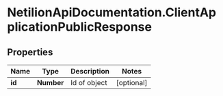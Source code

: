 # NetilionApiDocumentation.ClientApplicationPublicResponse

## Properties
Name | Type | Description | Notes
------------ | ------------- | ------------- | -------------
**id** | **Number** | Id of object | [optional] 
